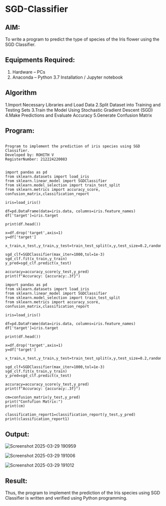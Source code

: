 # SGD-Classifier
## AIM:
To write a program to predict the type of species of the Iris flower using the SGD Classifier.

## Equipments Required:
1. Hardware – PCs
2. Anaconda – Python 3.7 Installation / Jupyter notebook

## Algorithm
1.Import Necessary Libraries and Load Data
2.Split Dataset into Training and Testing Sets
3.Train the Model Using Stochastic Gradient Descent (SGD)
4.Make Predictions and Evaluate Accuracy
5.Generate Confusion Matrix

## Program:
```

Program to implement the prediction of iris species using SGD Classifier.
Developed by: ROHITH V
RegisterNumber: 212224220083 


import pandas as pd
from sklearn.datasets import load_iris
from sklearn.linear_model import SGDClassifier
from sklearn.model_selection import train_test_split
from sklearn.metrics import accuracy_score, confusion_matrix,classification_report

iris=load_iris()

df=pd.DataFrame(data=iris.data, columns=iris.feature_names)
df['target']=iris.target

print(df.head())

x=df.drop('target',axis=1)
y=df['target']

x_train,x_test,y_train,y_test=train_test_split(x,y,test_size=0.2,random_state=42)

sgd_clf=SGDClassifier(max_iter=1000,tol=1e-3)
sgd_clf.fit(x_train,y_train)
y_pred=sgd_clf.predict(x_test)

accuracy=accuracy_score(y_test,y_pred)
print(f"Accuracy: {accuracy:.3f}")

import pandas as pd
from sklearn.datasets import load_iris
from sklearn.linear_model import SGDClassifier
from sklearn.model_selection import train_test_split
from sklearn.metrics import accuracy_score, confusion_matrix,classification_report

iris=load_iris()

df=pd.DataFrame(data=iris.data, columns=iris.feature_names)
df['target']=iris.target

print(df.head())

x=df.drop('target',axis=1)
y=df['target']

x_train,x_test,y_train,y_test=train_test_split(x,y,test_size=0.2,random_state=42)

sgd_clf=SGDClassifier(max_iter=1000,tol=1e-3)
sgd_clf.fit(x_train,y_train)
y_pred=sgd_clf.predict(x_test)

accuracy=accuracy_score(y_test,y_pred)
print(f"Accuracy: {accuracy:.3f}")

cm=confusion_matrix(y_test,y_pred)
print("Confufion Matrix:")
print(cm)

classification_report1=classification_report(y_test,y_pred)
print(classification_report1)
```

## Output:

![Screenshot 2025-03-29 190959](https://github.com/user-attachments/assets/b863dec5-3cf0-4e21-aa00-68a15d5f8556)

![Screenshot 2025-03-29 191006](https://github.com/user-attachments/assets/1097d428-7f41-4fc4-8a5c-d5961e3e11da)

![Screenshot 2025-03-29 191012](https://github.com/user-attachments/assets/fef2e7ae-fac2-43bc-a4bd-c2cd52bdb918)



## Result:
Thus, the program to implement the prediction of the Iris species using SGD Classifier is written and verified using Python programming.
